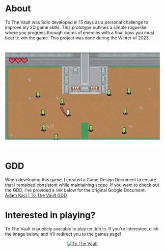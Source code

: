 # About
To The Vault was Solo developed in 15 days as a personal challenge to improve my 2D game skills. This prototype outlines a simple roguelike where you progress through rooms of enemies with a final boss you must beat to win the game. This project was done during the Winter of 2023. 

<div align="center">
<a href="https://stickguy101.itch.io/to-the-vault"><img src="ToTheVaultPreview.gif"></a> </br>
</div>

# GDD
When developing this game, I created a Game Design Document to ensure that I remained consistent while maintaining scope. If you want to check out the GDD, I've provided a link below for the original Google Document. </br>
<a href="https://docs.google.com/document/d/1Enjbg2BqjIkJKOGSNxWoIdQfC97vkXqm5n9HwrVRxaI/edit?usp=sharing">Adam Kaci | To The Vault GDD</a>
</div>

# Interested in playing?

To The Vault is publicly available to play on Itch.io. If you're interested, click the image below, and it'll redirect you to the games page!
<div align="center">
  
  [![To The Vault](https://img.itch.zone/aW1nLzEzNjU5MjMyLnBuZw==/original/sLALXZ.png)](https://stickguy101.itch.io/to-the-vault) 
</div>
